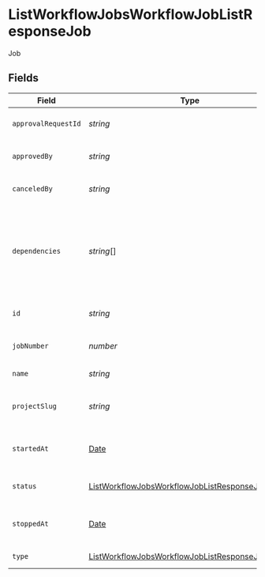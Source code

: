 # ListWorkflowJobsWorkflowJobListResponseJob

Job


## Fields

| Field                                                                                                                           | Type                                                                                                                            | Required                                                                                                                        | Description                                                                                                                     | Example                                                                                                                         |
| ------------------------------------------------------------------------------------------------------------------------------- | ------------------------------------------------------------------------------------------------------------------------------- | ------------------------------------------------------------------------------------------------------------------------------- | ------------------------------------------------------------------------------------------------------------------------------- | ------------------------------------------------------------------------------------------------------------------------------- |
| `approvalRequestId`                                                                                                             | *string*                                                                                                                        | :heavy_minus_sign:                                                                                                              | The unique ID of the job.                                                                                                       |                                                                                                                                 |
| `approvedBy`                                                                                                                    | *string*                                                                                                                        | :heavy_minus_sign:                                                                                                              | The unique ID of the user.                                                                                                      |                                                                                                                                 |
| `canceledBy`                                                                                                                    | *string*                                                                                                                        | :heavy_minus_sign:                                                                                                              | The unique ID of the user.                                                                                                      |                                                                                                                                 |
| `dependencies`                                                                                                                  | *string*[]                                                                                                                      | :heavy_check_mark:                                                                                                              | A sequence of the unique job IDs for the jobs that this job depends upon in the workflow.                                       |                                                                                                                                 |
| `id`                                                                                                                            | *string*                                                                                                                        | :heavy_check_mark:                                                                                                              | The unique ID of the job.                                                                                                       |                                                                                                                                 |
| `jobNumber`                                                                                                                     | *number*                                                                                                                        | :heavy_minus_sign:                                                                                                              | The number of the job.                                                                                                          |                                                                                                                                 |
| `name`                                                                                                                          | *string*                                                                                                                        | :heavy_check_mark:                                                                                                              | The name of the job.                                                                                                            |                                                                                                                                 |
| `projectSlug`                                                                                                                   | *string*                                                                                                                        | :heavy_check_mark:                                                                                                              | The project-slug for the job.                                                                                                   | gh/CircleCI-Public/api-preview-docs                                                                                             |
| `startedAt`                                                                                                                     | [Date](https://developer.mozilla.org/en-US/docs/Web/JavaScript/Reference/Global_Objects/Date)                                   | :heavy_check_mark:                                                                                                              | The date and time the job started.                                                                                              |                                                                                                                                 |
| `status`                                                                                                                        | [ListWorkflowJobsWorkflowJobListResponseJobStatus](../../models/operations/listworkflowjobsworkflowjoblistresponsejobstatus.md) | :heavy_check_mark:                                                                                                              | The current status of the job.                                                                                                  |                                                                                                                                 |
| `stoppedAt`                                                                                                                     | [Date](https://developer.mozilla.org/en-US/docs/Web/JavaScript/Reference/Global_Objects/Date)                                   | :heavy_minus_sign:                                                                                                              | The time when the job stopped.                                                                                                  |                                                                                                                                 |
| `type`                                                                                                                          | [ListWorkflowJobsWorkflowJobListResponseJobType](../../models/operations/listworkflowjobsworkflowjoblistresponsejobtype.md)     | :heavy_check_mark:                                                                                                              | The type of job.                                                                                                                |                                                                                                                                 |